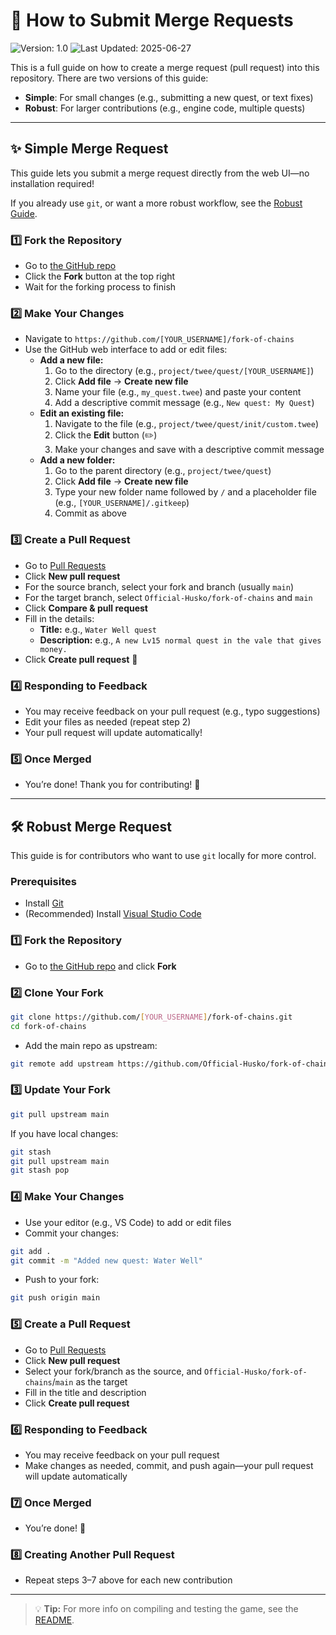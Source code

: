 # 🚀 How to Submit Merge Requests

![Version: 1.0](https://img.shields.io/badge/Version-1.0-green) ![Last  Updated: 2025-06-27](https://img.shields.io/badge/Last%20Updated-27--06--2025-blue)

This is a full guide on how to create a merge request (pull request) into this repository.
There are two versions of this guide:
- **Simple**: For small changes (e.g., submitting a new quest, or text fixes)
- **Robust**: For larger contributions (e.g., engine code, multiple quests)

---

## ✨ Simple Merge Request

This guide lets you submit a merge request directly from the web UI—no installation required!

If you already use `git`, or want a more robust workflow, see the [Robust Guide](#robust-merge-request).

### 1️⃣ Fork the Repository

- Go to [the GitHub repo](https://github.com/Official-Husko/fork-of-chains)
- Click the **Fork** button at the top right
- Wait for the forking process to finish

### 2️⃣ Make Your Changes

- Navigate to `https://github.com/[YOUR_USERNAME]/fork-of-chains`
- Use the GitHub web interface to add or edit files:
  - **Add a new file:**
    1. Go to the directory (e.g., `project/twee/quest/[YOUR_USERNAME]`)
    2. Click **Add file** → **Create new file**
    3. Name your file (e.g., `my_quest.twee`) and paste your content
    4. Add a descriptive commit message (e.g., `New quest: My Quest`)
  - **Edit an existing file:**
    1. Navigate to the file (e.g., `project/twee/quest/init/custom.twee`)
    2. Click the **Edit** button (✏️)
    3. Make your changes and save with a descriptive commit message
  - **Add a new folder:**
    1. Go to the parent directory (e.g., `project/twee/quest`)
    2. Click **Add file** → **Create new file**
    3. Type your new folder name followed by `/` and a placeholder file (e.g., `[YOUR_USERNAME]/.gitkeep`)
    4. Commit as above

### 3️⃣ Create a Pull Request

- Go to [Pull Requests](https://github.com/Official-Husko/fork-of-chains/pulls)
- Click **New pull request**
- For the source branch, select your fork and branch (usually `main`)
- For the target branch, select `Official-Husko/fork-of-chains` and `main`
- Click **Compare & pull request**
- Fill in the details:
  - **Title:** e.g., `Water Well quest`
  - **Description:** e.g., `A new Lv15 normal quest in the vale that gives money.`
- Click **Create pull request** 🎉

### 4️⃣ Responding to Feedback

- You may receive feedback on your pull request (e.g., typo suggestions)
- Edit your files as needed (repeat step 2)
- Your pull request will update automatically!

### 5️⃣ Once Merged

- You’re done! Thank you for contributing! 🥳

---

## 🛠️ Robust Merge Request

This guide is for contributors who want to use `git` locally for more control.

### Prerequisites

- Install [Git](https://git-scm.com/book/en/v2/Getting-Started-Installing-Git)
- (Recommended) Install [Visual Studio Code](https://code.visualstudio.com/download)

### 1️⃣ Fork the Repository

- Go to [the GitHub repo](https://github.com/Official-Husko/fork-of-chains) and click **Fork**

### 2️⃣ Clone Your Fork

```bash
git clone https://github.com/[YOUR_USERNAME]/fork-of-chains.git
cd fork-of-chains
```

- Add the main repo as upstream:

```bash
git remote add upstream https://github.com/Official-Husko/fork-of-chains.git
```

### 3️⃣ Update Your Fork

```bash
git pull upstream main
```

If you have local changes:
```bash
git stash
git pull upstream main
git stash pop
```

### 4️⃣ Make Your Changes

- Use your editor (e.g., VS Code) to add or edit files
- Commit your changes:

```bash
git add .
git commit -m "Added new quest: Water Well"
```

- Push to your fork:

```bash
git push origin main
```

### 5️⃣ Create a Pull Request

- Go to [Pull Requests](https://github.com/Official-Husko/fork-of-chains/pulls)
- Click **New pull request**
- Select your fork/branch as the source, and `Official-Husko/fork-of-chains`/`main` as the target
- Fill in the title and description
- Click **Create pull request**

### 6️⃣ Responding to Feedback

- You may receive feedback on your pull request
- Make changes as needed, commit, and push again—your pull request will update automatically

### 7️⃣ Once Merged

- You’re done! 🎉

### 8️⃣ Creating Another Pull Request

- Repeat steps 3–7 above for each new contribution

---

> 💡 **Tip:** For more info on compiling and testing the game, see the [README](https://github.com/Official-Husko/fork-of-chains#compiling-instructions).
